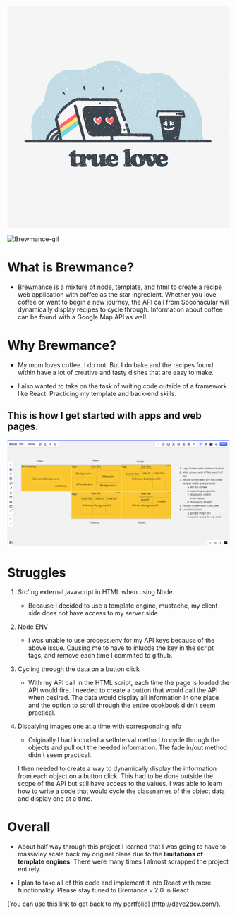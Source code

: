 ![Brewmance](./public/images/brewmance.png)

![Brewmance-gif](https://media.giphy.com/media/9UgMns4KV7to6T0aVu/giphy.gif)

# What is Brewmance?

- Brewmance is a mixture of node, template, and html to create a recipe web application with coffee as the star ingredient. Whether you love coffee or want to begin a new journey, the API call from Spoonacular will dynamically display recipes to cycle through. Information about coffee can be found with a Google Map API as well.

# Why Brewmance?

- My mom loves coffee. I do not. But I do bake and the recipes found within have a lot of creative and tasty dishes that are easy to make.

- I also wanted to take on the task of writing code outside of a framework like React. Practicing my template and back-end skills.

## This is how I get started with apps and web pages.

![miro](./public/images/miro.png)

# Struggles

1. Src'ing external javascript in HTML when using Node.

   - Because I decided to use a template engine, mustache, my client side does not have access to my server side.

2. Node ENV

   - I was unable to use process.env for my API keys because of the above issue. Causing me to have to inlucde the key in the script tags, and remove each time I commited to github.

3. Cycling through the data on a button click

   - With my API call in the HTML script, each time the page is loaded the API would fire. I needed to create a button that would call the API when desired. The data would display all information in one place and the option to scroll through the entire cookbook didn't seem practical.

4. Dispalying images one at a time with corresponding info

   - Originally I had included a setInterval method to cycle through the objects and pull out the needed information. The fade in/out method didn't seem practical.

   I then needed to create a way to dynamically display the information from each object on a button click. This had to be done outside the scope of the API but still have access to the values. I was able to learn how to write a code that would cycle the classnames of the object data and display one at a time.

# Overall

- About half way through this project I learned that I was going to have to massivley scale back my original plans due to the **limitations of template engines**. There were many times I almost scrapped the project entirely.

- I plan to take all of this code and implement it into React with more functionality. Please stay tuned to Bremance v 2.0 in React

[You can use this link to get back to my portfolio] (http://dave2dev.com/).
